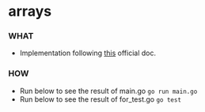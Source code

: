 # arrays

### WHAT
- Implementation following [this](https://gobyexample.com/arrays) official doc.

### HOW
- Run below to see the result of main.go
	``` go run main.go ```
- Run below to see the result of for_test.go
	``` go test ```
